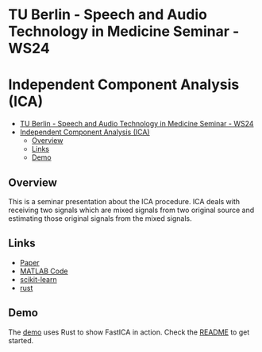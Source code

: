 # TU Berlin - Speech and Audio Technology in Medicine Seminar - WS24

# Independent Component Analysis (ICA)

- [TU Berlin - Speech and Audio Technology in Medicine Seminar - WS24](#tu-berlin---speech-and-audio-technology-in-medicine-seminar---ws24)
- [Independent Component Analysis (ICA)](#independent-component-analysis-ica)
  - [Overview](#overview)
  - [Links](#links)
  - [Demo](#demo)

## Overview

This is a seminar presentation about the ICA procedure. ICA deals with receiving two signals which are mixed signals from two original source and estimating those original signals from the mixed signals.

## Links

- [Paper](https://www.cs.helsinki.fi/u/ahyvarin/papers/NN00new.pdf)
- [MATLAB Code](http://research.ics.aalto.fi/ica/fastica/)
- [scikit-learn](https://scikit-learn.org/stable/modules/generated/sklearn.decomposition.FastICA.html)
- [rust](https://docs.rs/linfa-ica/latest/linfa_ica/)

## Demo

The [demo](/demo/) uses Rust to show FastICA in action. Check the [README](/demo/README.md) to get started.